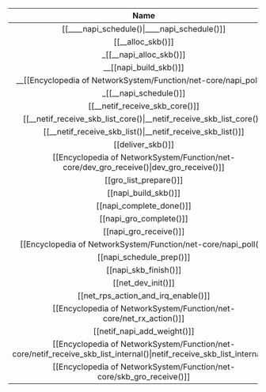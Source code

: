 
|                                                           Name                                                           | Parameter | Return |    Location     |
| :----------------------------------------------------------------------------------------------------------------------: | :-------: | :----: | :-------------: |
|                                       [[____napi_schedule()\|____napi_schedule()]]                                       |           |  void  | /net/core/dev.c |
|                                                    [[__alloc_skb()]]                                                     |           |        |                 |
|                                                 _[[__napi_alloc_skb()]]                                                  |           |        |                 |
|                                                  __[[napi_build_skb()]]                                                  |           |        |                 |
|                                                    __[[Encyclopedia of NetworkSystem/Function/net-core/napi_poll()]]                                                     |           |        |                 |
|                                                  _[[__napi_schedule()]]                                                  |           |        |                 |
|                                              [[__netif_receive_skb_core()]]                                              |           |        |                 |
|                           [[__netif_receive_skb_list_core()\|__netif_receive_skb_list_core()]]                           |           |        |                 |
|                                [[__netif_receive_skb_list()\|__netif_receive_skb_list()]]                                |           |        |                 |
|                                                    [[deliver_skb()]]                                                     |           |        |                 |
|                 [[Encyclopedia of NetworkSystem/Function/net-core/dev_gro_receive()\|dev_gro_receive()]]                 |           |        |                 |
|                                                  [[gro_list_prepare()]]                                                  |           |        |                 |
|                                                   [[napi_build_skb()]]                                                   |           |        |                 |
|                                                 [[napi_complete_done()]]                                                 |           |        |                 |
|                                                 [[napi_gro_complete()]]                                                  |           |        |                 |
|                                                  [[napi_gro_receive()]]                                                  |           |        |                 |
|                                                     [[Encyclopedia of NetworkSystem/Function/net-core/napi_poll()]]                                                      |           |        |                 |
|                                                 [[napi_schedule_prep()]]                                                 |           |        |                 |
|                                                  [[napi_skb_finish()]]                                                   |           |        |                 |
|                                                    [[net_dev_init()]]                                                    |           |        |                 |
|                                           [[net_rps_action_and_irq_enable()]]                                            |           |        |                 |
|                                                   [[Encyclopedia of NetworkSystem/Function/net-core/net_rx_action()]]                                                    |           |        |                 |
|                                               [[netif_napi_add_weight()]]                                                |           |        |                 |
| [[Encyclopedia of NetworkSystem/Function/net-core/netif_receive_skb_list_internal()\|netif_receive_skb_list_internal()]] |           |        |                 |
|                          [[Encyclopedia of NetworkSystem/Function/net-core/skb_gro_receive()]]                           |           |        |                 |



